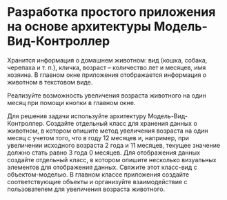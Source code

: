 # Разработка простого приложения на основе архитектуры Модель-Вид-Контроллер

Хранится информация о домашнем животном: вид (кошка, собака, черепаха и т. п.), кличка, возраст – количество лет и месяцев, имя хозяина. В главном окне приложения отображается информация о животном в текстовом виде.

Реализуйте возможность увеличения возраста животного на один месяц при помощи кнопки в главном окне.

Для решения задачи используйте архитектуру Модель-Вид-Контроллер. Создайте отдельный класс для хранения данных о животном, в котором опишите метод увеличения возраста на один месяц с учетом того, что в году 12 месяцев и, например, при увеличении исходного возраста 2 года и 11 месяцев, текущее значение должно стать равно 3 года 0 месяцев. Для отображения данных создайте отдельный класс, в котором опишите несколько визуальных элементов для отображения данных. Свяжите этот класс-вид с объектом-моделью. В главном классе приложения создайте соответствующие объекты и организуйте взаимодействие с пользователем для увеличения возраста животного.
